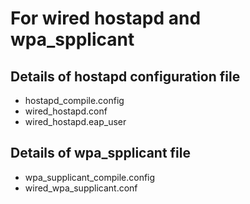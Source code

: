 # For wired hostapd and wpa_spplicant

## Details of hostapd configuration file
* hostapd_compile.config
* wired_hostapd.conf
* wired_hostapd.eap_user

## Details of wpa_spplicant file
* wpa_supplicant_compile.config
* wired_wpa_supplicant.conf
  
